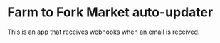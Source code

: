 # Farm to Fork Market auto-updater

This is an app that receives webhooks when an email is received.
